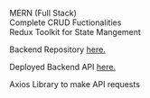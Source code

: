 MERN (Full Stack) <br>
Complete CRUD Fuctionalities <br>
Redux Toolkit for State Mangement <br>

Backend Repository [here.](https://github.com/webintellectual/To-Do-App-Backend) <br>

Deployed Backend API [here.](https://to-do-app-backend-86th.onrender.com) <br>

Axios Library to make API requests
